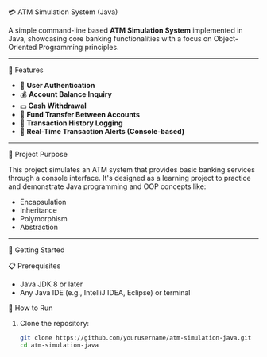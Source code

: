  💳 ATM Simulation System (Java)

A simple command-line based **ATM Simulation System** implemented in Java, showcasing core banking functionalities with a focus on Object-Oriented Programming principles.

---

 🧾 Features

- 🔐 **User Authentication**
- 💰 **Account Balance Inquiry**
- 💵 **Cash Withdrawal**
- 🔄 **Fund Transfer Between Accounts**
- 🧾 **Transaction History Logging**
- 📲 **Real-Time Transaction Alerts (Console-based)**

---

 🎯 Project Purpose

This project simulates an ATM system that provides basic banking services through a console interface. It's designed as a learning project to practice and demonstrate Java programming and OOP concepts like:

- Encapsulation
- Inheritance
- Polymorphism
- Abstraction

---

🚀 Getting Started

📋 Prerequisites

- Java JDK 8 or later
- Any Java IDE (e.g., IntelliJ IDEA, Eclipse) or terminal

 🔧 How to Run

1. Clone the repository:
   ```bash
   git clone https://github.com/yourusername/atm-simulation-java.git
   cd atm-simulation-java
